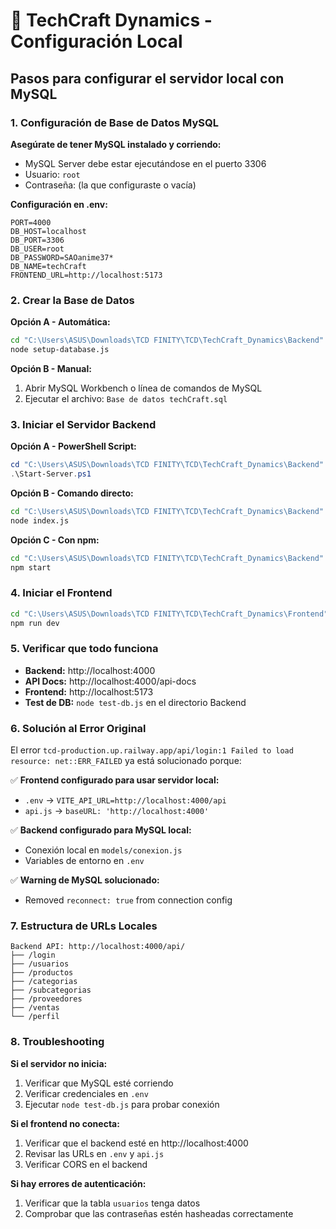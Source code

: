 # 🚀 TechCraft Dynamics - Configuración Local

## Pasos para configurar el servidor local con MySQL

### 1. Configuración de Base de Datos MySQL

**Asegúrate de tener MySQL instalado y corriendo:**
- MySQL Server debe estar ejecutándose en el puerto 3306
- Usuario: `root`
- Contraseña: (la que configuraste o vacía)

**Configuración en .env:**
```
PORT=4000
DB_HOST=localhost
DB_PORT=3306
DB_USER=root
DB_PASSWORD=SAOanime37*
DB_NAME=techCraft
FRONTEND_URL=http://localhost:5173
```

### 2. Crear la Base de Datos

**Opción A - Automática:**
```bash
cd "C:\Users\ASUS\Downloads\TCD FINITY\TCD\TechCraft_Dynamics\Backend"
node setup-database.js
```

**Opción B - Manual:**
1. Abrir MySQL Workbench o línea de comandos de MySQL
2. Ejecutar el archivo: `Base de datos techCraft.sql`

### 3. Iniciar el Servidor Backend

**Opción A - PowerShell Script:**
```powershell
cd "C:\Users\ASUS\Downloads\TCD FINITY\TCD\TechCraft_Dynamics\Backend"
.\Start-Server.ps1
```

**Opción B - Comando directo:**
```bash
cd "C:\Users\ASUS\Downloads\TCD FINITY\TCD\TechCraft_Dynamics\Backend"
node index.js
```

**Opción C - Con npm:**
```bash
cd "C:\Users\ASUS\Downloads\TCD FINITY\TCD\TechCraft_Dynamics\Backend"
npm start
```

### 4. Iniciar el Frontend

```bash
cd "C:\Users\ASUS\Downloads\TCD FINITY\TCD\TechCraft_Dynamics\Frontend"
npm run dev
```

### 5. Verificar que todo funciona

- **Backend:** http://localhost:4000
- **API Docs:** http://localhost:4000/api-docs  
- **Frontend:** http://localhost:5173
- **Test de DB:** `node test-db.js` en el directorio Backend

### 6. Solución al Error Original

El error `tcd-production.up.railway.app/api/login:1 Failed to load resource: net::ERR_FAILED` 
ya está solucionado porque:

✅ **Frontend configurado para usar servidor local:**
- `.env` → `VITE_API_URL=http://localhost:4000/api`
- `api.js` → `baseURL: 'http://localhost:4000'`

✅ **Backend configurado para MySQL local:**
- Conexión local en `models/conexion.js`
- Variables de entorno en `.env`

✅ **Warning de MySQL solucionado:**
- Removed `reconnect: true` from connection config

### 7. Estructura de URLs Locales

```
Backend API: http://localhost:4000/api/
├── /login
├── /usuarios  
├── /productos
├── /categorias
├── /subcategorias
├── /proveedores
├── /ventas
└── /perfil
```

### 8. Troubleshooting

**Si el servidor no inicia:**
1. Verificar que MySQL esté corriendo
2. Verificar credenciales en `.env`
3. Ejecutar `node test-db.js` para probar conexión

**Si el frontend no conecta:**
1. Verificar que el backend esté en http://localhost:4000
2. Revisar las URLs en `.env` y `api.js`
3. Verificar CORS en el backend

**Si hay errores de autenticación:**
1. Verificar que la tabla `usuarios` tenga datos
2. Comprobar que las contraseñas estén hasheadas correctamente